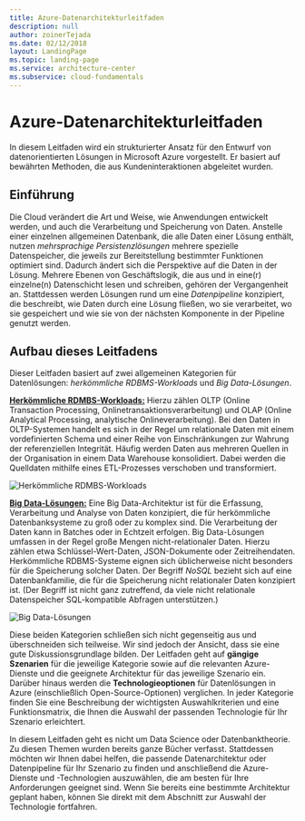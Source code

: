 ```yaml
---
title: Azure-Datenarchitekturleitfaden
description: null
author: zoinerTejada
ms.date: 02/12/2018
layout: LandingPage
ms.topic: landing-page
ms.service: architecture-center
ms.subservice: cloud-fundamentals
---
```


# <a name="azure-data-architecture-guide"></a>Azure-Datenarchitekturleitfaden

In diesem Leitfaden wird ein strukturierter Ansatz für den Entwurf von datenorientierten Lösungen in Microsoft Azure vorgestellt. Er basiert auf bewährten Methoden, die aus Kundeninteraktionen abgeleitet wurden.

## <a name="introduction"></a>Einführung

Die Cloud verändert die Art und Weise, wie Anwendungen entwickelt werden, und auch die Verarbeitung und Speicherung von Daten. Anstelle einer einzelnen allgemeinen Datenbank, die alle Daten einer Lösung enthält, nutzen _mehrsprachige Persistenzlösungen_ mehrere spezielle Datenspeicher, die jeweils zur Bereitstellung bestimmter Funktionen optimiert sind. Dadurch ändert sich die Perspektive auf die Daten in der Lösung. Mehrere Ebenen von Geschäftslogik, die aus und in eine(r) einzelne(n) Datenschicht lesen und schreiben, gehören der Vergangenheit an. Stattdessen werden Lösungen rund um eine *Datenpipeline* konzipiert, die beschreibt, wie Daten durch eine Lösung fließen, wo sie verarbeitet, wo sie gespeichert und wie sie von der nächsten Komponente in der Pipeline genutzt werden.

## <a name="how-this-guide-is-structured"></a>Aufbau dieses Leitfadens

Dieser Leitfaden basiert auf zwei allgemeinen Kategorien für Datenlösungen: *herkömmliche RDBMS-Workloads* und *Big Data-Lösungen*.

**[Herkömmliche RDMBS-Workloads:](./relational-data/index.md)** Hierzu zählen OLTP (Online Transaction Processing, Onlinetransaktionsverarbeitung) und OLAP (Online Analytical Processing, analytische Onlineverarbeitung). Bei den Daten in OLTP-Systemen handelt es sich in der Regel um relationale Daten mit einem vordefinierten Schema und einer Reihe von Einschränkungen zur Wahrung der referenziellen Integrität. Häufig werden Daten aus mehreren Quellen in der Organisation in einem Data Warehouse konsolidiert. Dabei werden die Quelldaten mithilfe eines ETL-Prozesses verschoben und transformiert.

![Herkömmliche RDMBS-Workloads](./images/guide-rdbms.svg)

**[Big Data-Lösungen:](./big-data/index.md)** Eine Big Data-Architektur ist für die Erfassung, Verarbeitung und Analyse von Daten konzipiert, die für herkömmliche Datenbanksysteme zu groß oder zu komplex sind. Die Verarbeitung der Daten kann in Batches oder in Echtzeit erfolgen. Big Data-Lösungen umfassen in der Regel große Mengen nicht-relationaler Daten. Hierzu zählen etwa Schlüssel-Wert-Daten, JSON-Dokumente oder Zeitreihendaten. Herkömmliche RDBMS-Systeme eignen sich üblicherweise nicht besonders für die Speicherung solcher Daten. Der Begriff *NoSQL* bezieht sich auf eine Datenbankfamilie, die für die Speicherung nicht relationaler Daten konzipiert ist. (Der Begriff ist nicht ganz zutreffend, da viele nicht relationale Datenspeicher SQL-kompatible Abfragen unterstützen.)

![Big Data-Lösungen](./images/guide-big-data.svg)

Diese beiden Kategorien schließen sich nicht gegenseitig aus und überschneiden sich teilweise. Wir sind jedoch der Ansicht, dass sie eine gute Diskussionsgrundlage bilden. Der Leitfaden geht auf **gängige Szenarien** für die jeweilige Kategorie sowie auf die relevanten Azure-Dienste und die geeignete Architektur für das jeweilige Szenario ein. Darüber hinaus werden die **Technologieoptionen** für Datenlösungen in Azure (einschließlich Open-Source-Optionen) verglichen. In jeder Kategorie finden Sie eine Beschreibung der wichtigsten Auswahlkriterien und eine Funktionsmatrix, die Ihnen die Auswahl der passenden Technologie für Ihr Szenario erleichtert.

In diesem Leitfaden geht es nicht um Data Science oder Datenbanktheorie. Zu diesen Themen wurden bereits ganze Bücher verfasst. Stattdessen möchten wir Ihnen dabei helfen, die passende Datenarchitektur oder Datenpipeline für Ihr Szenario zu finden und anschließend die Azure-Dienste und -Technologien auszuwählen, die am besten für Ihre Anforderungen geeignet sind. Wenn Sie bereits eine bestimmte Architektur geplant haben, können Sie direkt mit dem Abschnitt zur Auswahl der Technologie fortfahren.
